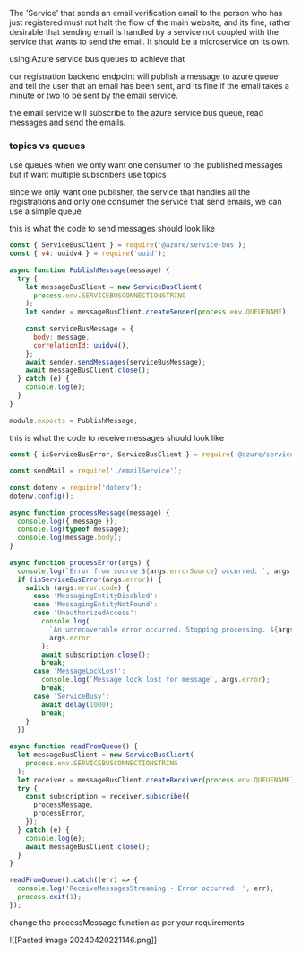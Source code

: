 The 'Service' that sends an email verification email to the person who has just registered must not halt the flow of the main website, and its fine, rather desirable that sending email is handled by a service not coupled with the service that wants to send the email.
It should be a microservice on its own.

using Azure service bus queues to achieve that

our registration backend endpoint will publish a message to azure queue and tell the user that an email has been sent, and its fine if the email takes a minute or two to be sent by the email service.

the email service will subscribe to the azure service bus queue, read messages and send the emails.

### topics vs queues
use queues when we only want one consumer to the published messages
but if want multiple subscribers use topics

since we only want one publisher, the service that handles all the registrations and only one consumer the service that send emails, we can use a simple queue

this is what the code to send messages should look like

```js
const { ServiceBusClient } = require('@azure/service-bus');  
const { v4: uuidv4 } = require('uuid');  
  
async function PublishMessage(message) {  
  try {  
    let messageBusClient = new ServiceBusClient(  
      process.env.SERVICEBUSCONNECTIONSTRING  
    );  
    let sender = messageBusClient.createSender(process.env.QUEUENAME);  
  
    const serviceBusMessage = {  
      body: message,  
      correlationId: uuidv4(),  
    };  
    await sender.sendMessages(serviceBusMessage);  
    await messageBusClient.close();  
  } catch (e) {  
    console.log(e);  
  }  
}  
  
module.exports = PublishMessage;
```

this is what the code to receive messages should look like

```js
const { isServiceBusError, ServiceBusClient } = require('@azure/service-bus');  
  
const sendMail = require('./emailService');  
  
const dotenv = require('dotenv');  
dotenv.config();  
  
async function processMessage(message) {  
  console.log({ message });  
  console.log(typeof message);  
  console.log(message.body);  
}  
  
async function processError(args) {  
  console.log(`Error from source ${args.errorSource} occurred: `, args.error);  
  if (isServiceBusError(args.error)) {  
    switch (args.error.code) {  
      case 'MessagingEntityDisabled':  
      case 'MessagingEntityNotFound':  
      case 'UnauthorizedAccess':  
        console.log(  
          `An unrecoverable error occurred. Stopping processing. ${args.error.code}`,  
          args.error  
        );  
        await subscription.close();  
        break;  
      case 'MessageLockLost':  
        console.log(`Message lock lost for message`, args.error);  
        break;  
      case 'ServiceBusy':  
        await delay(1000);  
        break;  
    }  
  }}  
  
async function readFromQueue() {  
  let messageBusClient = new ServiceBusClient(  
    process.env.SERVICEBUSCONNECTIONSTRING  
  );  
  let receiver = messageBusClient.createReceiver(process.env.QUEUENAME);  
  try {  
    const subscription = receiver.subscribe({  
      processMessage,  
      processError,  
    });  
  } catch (e) {  
    console.log(e);  
    await messageBusClient.close();  
  }  
}  
  
readFromQueue().catch((err) => {  
  console.log('ReceiveMessagesStreaming - Error occurred: ', err);  
  process.exit(1);  
});
```

change the processMessage function as per your requirements

![[Pasted image 20240420221146.png]]